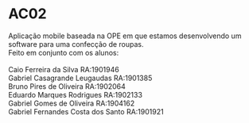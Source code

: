 # AC02
Aplicação mobile baseada na OPE em que estamos desenvolvendo um software para uma confecção de roupas.
</br>
Feito em conjunto com os alunos:
</br>
</br>Caio Ferreira da Silva RA:1901946
</br>Gabriel Casagrande Leugaudas  RA:1901385
</br>Bruno Pires de Oliveira  RA:1902064
</br>Eduardo Marques Rodrigues  RA:1902133
</br>Gabriel Gomes de Oliveira  RA:1904162
</br>Gabriel Fernandes Costa dos Santo RA:1901921
